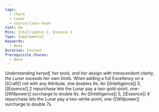 ```yaml
---
tags:
  - charm
  - Lunar
  - source/lunar-book
Cost: 6m
Mins: Intelligence 2, Essence 1
Type: Supplemental
Keywords:
  - None
Duration: Instant
Prerequisite Charms:
  - None
---
```

*Understanding herself, her tools, and her design with transcendent clarity, the Lunar exceeds her own limits.*
When adding a full Excellency on a [[Craft]] roll with any Attribute, she doubles 9s. An [[Intelligence]] 3, [[Essence]] 2 repurchase lets the Lunar pay a two-gold-point, one-[[Willpower]] surcharge to double 8s. An [[Intelligence]] 5, [[Essence]] 4 repurchase lets the Lunar pay a two-white-point, one-[[Willpower]] surcharge to double 7s.